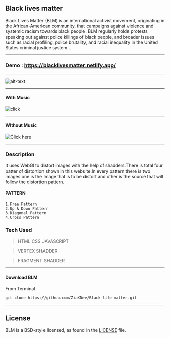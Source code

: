 ## Black lives matter 
Black Lives Matter (BLM) is an international activist movement, originating in the African-American community, that campaigns against violence and systemic racism towards black people. BLM regularly holds protests speaking out against police killings of black people, and broader issues such as racial profiling, police brutality, and racial inequality in the United States criminal justice system...

***
### Demo : https://blacklivesmatter.netlify.app/
***
![alt-text](https://github.com/ZiaXDev/Content/blob/main/intro.gif)

***
#### With Music
![click](https://github.com/ZiaXDev/Content/blob/main/ss%20(1).png)

***
#### WIthout Music 
![Click here](https://github.com/ZiaXDev/Content/blob/main/ss%20(2).png)

***

### Description

It uses WebGl to distort images with the help of shadders.There is total four patter of distortion shown in this website.In every pattern there is two images one is the Image that is to be distort and other is the source that will follow the distortion pattern.

#### PATTERN
    1.Free Pattern
    2.Up & Down Pattern
    3.Diagonal Pattern
    4.Cross Pattern


### Tech Used
> HTML CSS JAVASCRIPT 

> VERTEX SHADDER

> FRAGMENT SHADDER

***

#### Download BLM
From Terminal
```
git clone https://github.com/ZiaXDev/Black-life-matter.git
```

***

## License

BLM is a BSD-style licensed, as found in the [LICENSE](LICENSE) file.
